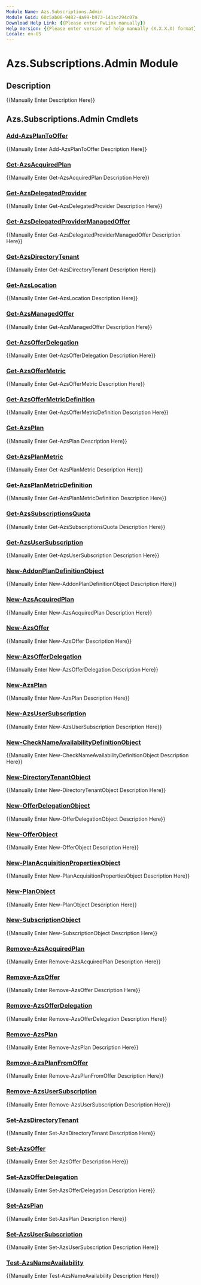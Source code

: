 ```yaml
---
Module Name: Azs.Subscriptions.Admin
Module Guid: 60c5ab08-9482-4a99-b973-141ac294c07a
Download Help Link: {{Please enter FwLink manually}}
Help Version: {{Please enter version of help manually (X.X.X.X) format}}
Locale: en-US
---
```


# Azs.Subscriptions.Admin Module
## Description
{{Manually Enter Description Here}}

## Azs.Subscriptions.Admin Cmdlets
### [Add-AzsPlanToOffer](Add-AzsPlanToOffer.md)
{{Manually Enter Add-AzsPlanToOffer Description Here}}

### [Get-AzsAcquiredPlan](Get-AzsAcquiredPlan.md)
{{Manually Enter Get-AzsAcquiredPlan Description Here}}

### [Get-AzsDelegatedProvider](Get-AzsDelegatedProvider.md)
{{Manually Enter Get-AzsDelegatedProvider Description Here}}

### [Get-AzsDelegatedProviderManagedOffer](Get-AzsDelegatedProviderManagedOffer.md)
{{Manually Enter Get-AzsDelegatedProviderManagedOffer Description Here}}

### [Get-AzsDirectoryTenant](Get-AzsDirectoryTenant.md)
{{Manually Enter Get-AzsDirectoryTenant Description Here}}

### [Get-AzsLocation](Get-AzsLocation.md)
{{Manually Enter Get-AzsLocation Description Here}}

### [Get-AzsManagedOffer](Get-AzsManagedOffer.md)
{{Manually Enter Get-AzsManagedOffer Description Here}}

### [Get-AzsOfferDelegation](Get-AzsOfferDelegation.md)
{{Manually Enter Get-AzsOfferDelegation Description Here}}

### [Get-AzsOfferMetric](Get-AzsOfferMetric.md)
{{Manually Enter Get-AzsOfferMetric Description Here}}

### [Get-AzsOfferMetricDefinition](Get-AzsOfferMetricDefinition.md)
{{Manually Enter Get-AzsOfferMetricDefinition Description Here}}

### [Get-AzsPlan](Get-AzsPlan.md)
{{Manually Enter Get-AzsPlan Description Here}}

### [Get-AzsPlanMetric](Get-AzsPlanMetric.md)
{{Manually Enter Get-AzsPlanMetric Description Here}}

### [Get-AzsPlanMetricDefinition](Get-AzsPlanMetricDefinition.md)
{{Manually Enter Get-AzsPlanMetricDefinition Description Here}}

### [Get-AzsSubscriptionsQuota](Get-AzsSubscriptionsQuota.md)
{{Manually Enter Get-AzsSubscriptionsQuota Description Here}}

### [Get-AzsUserSubscription](Get-AzsUserSubscription.md)
{{Manually Enter Get-AzsUserSubscription Description Here}}

### [New-AddonPlanDefinitionObject](New-AddonPlanDefinitionObject.md)
{{Manually Enter New-AddonPlanDefinitionObject Description Here}}

### [New-AzsAcquiredPlan](New-AzsAcquiredPlan.md)
{{Manually Enter New-AzsAcquiredPlan Description Here}}

### [New-AzsOffer](New-AzsOffer.md)
{{Manually Enter New-AzsOffer Description Here}}

### [New-AzsOfferDelegation](New-AzsOfferDelegation.md)
{{Manually Enter New-AzsOfferDelegation Description Here}}

### [New-AzsPlan](New-AzsPlan.md)
{{Manually Enter New-AzsPlan Description Here}}

### [New-AzsUserSubscription](New-AzsUserSubscription.md)
{{Manually Enter New-AzsUserSubscription Description Here}}

### [New-CheckNameAvailabilityDefinitionObject](New-CheckNameAvailabilityDefinitionObject.md)
{{Manually Enter New-CheckNameAvailabilityDefinitionObject Description Here}}

### [New-DirectoryTenantObject](New-DirectoryTenantObject.md)
{{Manually Enter New-DirectoryTenantObject Description Here}}

### [New-OfferDelegationObject](New-OfferDelegationObject.md)
{{Manually Enter New-OfferDelegationObject Description Here}}

### [New-OfferObject](New-OfferObject.md)
{{Manually Enter New-OfferObject Description Here}}

### [New-PlanAcquisitionPropertiesObject](New-PlanAcquisitionPropertiesObject.md)
{{Manually Enter New-PlanAcquisitionPropertiesObject Description Here}}

### [New-PlanObject](New-PlanObject.md)
{{Manually Enter New-PlanObject Description Here}}

### [New-SubscriptionObject](New-SubscriptionObject.md)
{{Manually Enter New-SubscriptionObject Description Here}}

### [Remove-AzsAcquiredPlan](Remove-AzsAcquiredPlan.md)
{{Manually Enter Remove-AzsAcquiredPlan Description Here}}

### [Remove-AzsOffer](Remove-AzsOffer.md)
{{Manually Enter Remove-AzsOffer Description Here}}

### [Remove-AzsOfferDelegation](Remove-AzsOfferDelegation.md)
{{Manually Enter Remove-AzsOfferDelegation Description Here}}

### [Remove-AzsPlan](Remove-AzsPlan.md)
{{Manually Enter Remove-AzsPlan Description Here}}

### [Remove-AzsPlanFromOffer](Remove-AzsPlanFromOffer.md)
{{Manually Enter Remove-AzsPlanFromOffer Description Here}}

### [Remove-AzsUserSubscription](Remove-AzsUserSubscription.md)
{{Manually Enter Remove-AzsUserSubscription Description Here}}

### [Set-AzsDirectoryTenant](Set-AzsDirectoryTenant.md)
{{Manually Enter Set-AzsDirectoryTenant Description Here}}

### [Set-AzsOffer](Set-AzsOffer.md)
{{Manually Enter Set-AzsOffer Description Here}}

### [Set-AzsOfferDelegation](Set-AzsOfferDelegation.md)
{{Manually Enter Set-AzsOfferDelegation Description Here}}

### [Set-AzsPlan](Set-AzsPlan.md)
{{Manually Enter Set-AzsPlan Description Here}}

### [Set-AzsUserSubscription](Set-AzsUserSubscription.md)
{{Manually Enter Set-AzsUserSubscription Description Here}}

### [Test-AzsNameAvailability](Test-AzsNameAvailability.md)
{{Manually Enter Test-AzsNameAvailability Description Here}}

